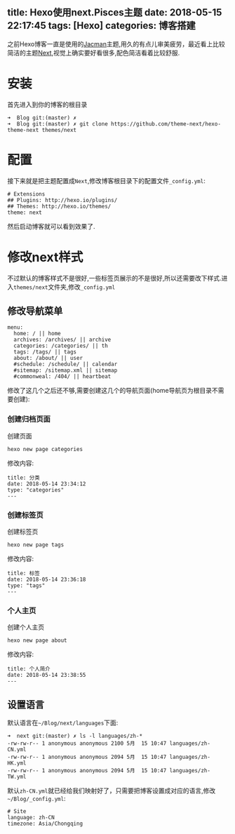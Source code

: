 title: Hexo使用next.Pisces主题
date: 2018-05-15 22:17:45
tags: [Hexo]
categories: 博客搭建
---
之前Hexo博客一直是使用的[Jacman](https://github.com/wuchong/jacman)主题,用久的有点儿审美疲劳，最近看上比较简洁的主题[Next](https://github.com/theme-next/hexo-theme-next),视觉上确实要好看很多,配色简洁看着比较舒服.

# 安装
首先进入到你的博客的根目录
```
➜  Blog git:(master) ✗ 
➜  Blog git:(master) ✗ git clone https://github.com/theme-next/hexo-theme-next themes/next
```

# 配置
接下来就是把主题配置成`Next`,修改博客根目录下的配置文件`_config.yml`:
```
# Extensions
## Plugins: http://hexo.io/plugins/
## Themes: http://hexo.io/themes/
theme: next 
```
然后启动博客就可以看到效果了.

# 修改next样式
不过默认的博客样式不是很好,一些标签页展示的不是很好,所以还需要改下样式.进入`themes/next`文件夹,修改`_config.yml`

## 修改导航菜单

```
menu:
  home: / || home
  archives: /archives/ || archive
  categories: /categories/ || th
  tags: /tags/ || tags
  about: /about/ || user
  #schedule: /schedule/ || calendar
  #sitemap: /sitemap.xml || sitemap
  #commonweal: /404/ || heartbeat
```
修改了这几个之后还不够,需要创建这几个的导航页面(home导航页为根目录不需要创建):

### 创建归档页面
创建页面
```
hexo new page categories
```
修改内容:
```
title: 分类
date: 2018-05-14 23:34:12
type: "categories"
---
```

### 创建标签页
创建标签页
```
hexo new page tags 
```
修改内容:
```
title: 标签
date: 2018-05-14 23:36:18
type: "tags"
---
```

### 个人主页
创建个人主页
```
hexo new page about
```
修改内容:
```
title: 个人简介
date: 2018-05-14 23:38:55
---
```

## 设置语言
默认语言在`~/Blog/next/languages`下面:
```
➜  next git:(master) ✗ ls -l languages/zh-*
-rw-rw-r-- 1 anonymous anonymous 2100 5月  15 10:47 languages/zh-CN.yml
-rw-rw-r-- 1 anonymous anonymous 2094 5月  15 10:47 languages/zh-HK.yml
-rw-rw-r-- 1 anonymous anonymous 2094 5月  15 10:47 languages/zh-TW.yml
```
默认`zh-CN.yml`就已经给我们映射好了，只需要把博客设置成对应的语言,修改`~/Blog/_config.yml`:
```
# Site
language: zh-CN
timezone: Asia/Chongqing
```
